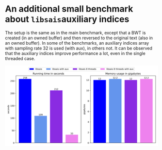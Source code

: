 # An additional small benchmark about `libsais`auxiliary indices

The setup is the same as in the main benchmark, except that a BWT is created (in an owned buffer) and then reversed to the original text (also in an owned buffer).
In some of the benchmarks, an auxiliary indices array with sampling rate 32 is used (with aux), in others not. It can be observed that the auxiliary
indices improve performance a lot, even in the single threaded case.

<img src="./plot/plot_libsais_bwt.svg" />
